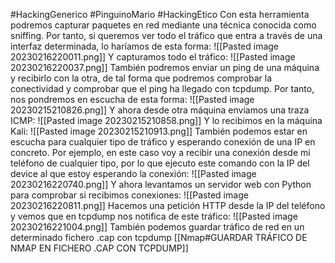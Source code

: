 #HackingGenerico #PinguinoMario #HackingEtico 
Con esta herramienta podremos capturar paquetes en red mediante una técnica conocida como sniffing. Por tanto, si queremos ver todo el tráfico que entra a través de una interfaz determinada, lo haríamos de esta forma:
![[Pasted image 20230216220011.png]]
Y capturamos todo el tráfico:
![[Pasted image 20230216220037.png]]
También podremos enviar un ping de una máquina y recibirlo con la otra, de tal forma que podremos comprobar la conectividad y comprobar que el ping ha llegado con tcpdump. Por tanto, nos pondremos en escucha de esta forma:
![[Pasted image 20230215210826.png]]
Y ahora desde otra máquina enviamos una traza ICMP:
![[Pasted image 20230215210858.png]]
Y lo recibimos en la máquina Kali:
![[Pasted image 20230215210913.png]]
También podemos estar en escucha para cualquier tipo de tráfico y esperando conexión de una IP en concreto. Por ejemplo, en este caso voy a recibir una conexión desde mi teléfono de cualquier tipo, por lo que ejecuto este comando con la IP del device al que estoy esperando la conexión:
![[Pasted image 20230216220740.png]]
Y ahora levantamos un servidor web con Python para comprobar si recibimos conexiones:
![[Pasted image 20230216220811.png]]
Hacemos una petición HTTP desde la IP del teléfono y vemos que en tcpdump nos notifica de este tráfico:
![[Pasted image 20230216221004.png]]
También podemos guardar tráfico de red en un determinado fichero .cap con tcpdump [[Nmap#GUARDAR TRÁFICO DE NMAP EN FICHERO .CAP CON TCPDUMP]]